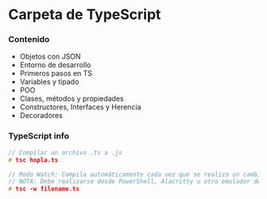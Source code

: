 # Carpeta de TypeScript

### Contenido

* Objetos con JSON
* Entorno de desarrollo
* Primeros pasos en TS
* Variables y tipado
* POO
* Clases, métodos y propiedades
* Constructores, Interfaces y Herencia
* Decoradores

### TypeScript info

```c
// Compilar un archivo .ts a .js
# tsc hopla.ts

// Modo Watch: Compila automáticamente cada vez que se realiza un cambio en los archivos .TS, reescribiendo los cambios en los archivos .JS 
// NOTA: Debe realizarse desde PowerShell, Alacritty u otro emulador de terminal, cmd no funciona
# tsc -w filename.ts
```

